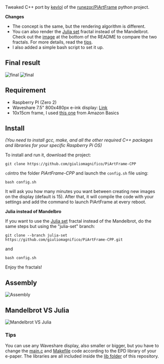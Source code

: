 Tweaked C++ port by [kevlol](https://github.com/kevlol) of the [runezor/PiArtFrame](https://github.com/runezor/PiArtFrame) python project. 

**Changes**
- The concept is the same, but the rendering algorithm is different.
- You can also render the [Julia set](https://en.wikipedia.org/wiki/Julia_set) fractal instead of the Mandelbrot. Check out the [image](https://github.com/giuliomagnifico/PiArtFrame-CPP/tree/master?tab=readme-ov-file#mandelbrot-vs-julia) at the bottom of the README to compare the two fractals. For more details, read the [tips](https://github.com/giuliomagnifico/PiArtFrame-CPP/tree/master#tips).
- I also added a simple bash script to set it up.


## Final result

![final](https://github.com/user-attachments/assets/04984b90-a46a-4192-91cb-3b98e74e3419)
![final](https://github.com/user-attachments/assets/e1d2aff0-ee0a-43dc-ba22-1317128ee467)

## Requirement

- Raspberry PI (Zero 2)
- Waveshare 7.5" 800x480px e-ink display: [Link](https://www.google.com/search?q=Waveshare%207.5%22%20800x480px)
- 10x15cm frame, I used [this one](https://amzn.eu/d/ixgJbUD) from Amazon Basics
  
## Install

*(You need to install gcc, make, and all the other required C++ packages and libraries for your specific Raspberry Pi OS)*

To install and run it, download the project:
```
git clone https://github.com/giuliomagnifico/PiArtFrame-CPP
```
`cd`intro the folder *PiArtFrame-CPP* and launch the `config.sh` file using:
```
bash config.sh
```
It will ask you how many minutes you want between creating new images on the display (default is 15). After that, it will compile the code with your settings and add the command to launch PiArtFrame at every reboot.

**Julia instead of Mandelbro**

If you want to use the [Julia set](https://en.wikipedia.org/wiki/Julia_set) fractal instead of the Mandelbrot, do the same steps but using the "julia-set" branch:

`git clone --branch julia-set https://github.com/giuliomagnifico/PiArtFrame-CPP.git`

and 

```
bash config.sh
```

Enjoy the fractals!

## Assembly

![Assembly](https://github.com/user-attachments/assets/898496b8-f1ad-42d0-9bd6-e00dbd6262c4)


## Mandelbrot VS Julia

![Mandelbrot VS Julia](https://github.com/user-attachments/assets/e197214f-3342-4355-bf8d-1a28dfcd2d9c)


### Tips


You can use any Waveshare display, also smaller or bigger, but you have to change the [main.c](main.c) and [Makefile](https://github.com/giuliomagnifico/PiArtFrame-CPP/blob/master/Makefile) code according to the EPD library of your e-paper. The libraries are all included inside the [lib folder](https://github.com/giuliomagnifico/PiArtFrame-CPP/tree/master/lib/waveshare/e-Paper) of this repository. 
